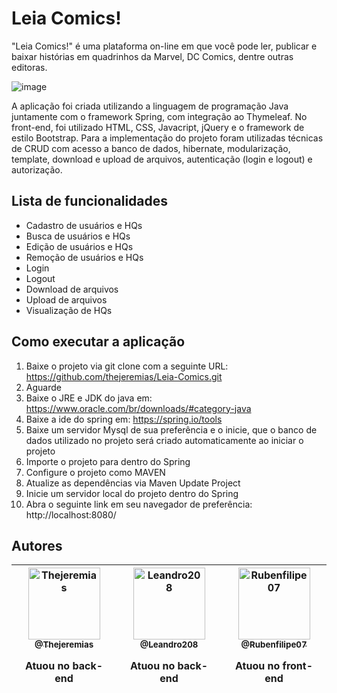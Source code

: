 # Leia Comics!
"Leia Comics!" é uma plataforma on-line em que você pode ler, publicar e baixar histórias em quadrinhos da Marvel, DC Comics, dentre outras editoras.         

![image](https://user-images.githubusercontent.com/53026536/111553394-0d533100-8763-11eb-977a-311c765ac579.png)

A aplicação foi criada utilizando a linguagem de programação Java juntamente com o framework Spring, com integração ao Thymeleaf. No front-end, foi utilizado HTML, CSS, Javacript, jQuery e o framework de estilo Bootstrap.
Para a implementação do projeto foram utilizadas técnicas de CRUD com acesso a banco de dados, hibernate, modularização, template, download e upload de arquivos, autenticação (login e logout) e autorização.

## Lista de funcionalidades
* Cadastro de usuários e HQs
* Busca de usuários e HQs
* Edição de usuários e HQs
* Remoção de usuários e HQs
* Login
* Logout
* Download de arquivos
* Upload de arquivos
* Visualização de HQs

## Como executar a aplicação
1. Baixe o projeto via git clone com a seguinte URL: https://github.com/thejeremias/Leia-Comics.git
2. Aguarde
3. Baixe o JRE e JDK do java em: https://www.oracle.com/br/downloads/#category-java
4. Baixe a ide do spring em: https://spring.io/tools
5. Baixe um servidor Mysql de sua preferência e o inicie, que o banco de dados utilizado no projeto será criado automaticamente ao iniciar o projeto
6. Importe o projeto para dentro do Spring 
7. Configure o projeto como MAVEN
8. Atualize as dependências via Maven Update Project
9. Inicie um servidor local do projeto dentro do Spring 
10. Abra o seguinte link em seu navegador de preferência: http://localhost:8080/

## Autores
| [<img alt="Thejeremias" src="https://github.com/thejeremias.png?size=115" width="115"><br><sub>@Thejeremias</sub>](https://github.com/thejeremias)<p>Atuou no back-end</p>| [<img alt="Leandro208" src="https://github.com/leandro208.png?size=115" width="115"><br><sub>@Leandro208</sub>](https://github.com/leandro208)<p>Atuou no back-end</p>| [<img alt="Rubenfilipe07" src="https://github.com/rubenfilipe07.png?size=115" width="115"><br><sub>@Rubenfilipe07</sub>](https://github.com/rubenfilipe07)<p>Atuou no front-end</p>| 
| :---: |:---: |:---:
